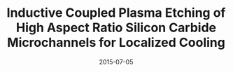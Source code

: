 ---
title: "Inductive Coupled Plasma Etching of High Aspect Ratio Silicon Carbide Microchannels for Localized Cooling"
collection: publications
permalink: /publication/2015-07-05-SiCmachine_2
date: 2015-07-05
venue: 'InterpackICNMM2015 '
paperurl: 'https://doi.org/10.1115/IPACK2015-48409'
citation: '<b>Dowling, K.</b>, Suria, A., Shankar, A., Lee, H., Won, Y., Asheghi, M., Goodson, K., Senesky, D., “Inductive Coupled Plasma Etching of High Aspect Ratio Silicon Carbide Microchannels for Localized Cooling,” presented at InterpackICNMM2015 at San Francisco, CA July 5-9, 2015. DOI: 10.1115/IPACK2015-48409.'
link: 'https://doi.org/10.1115/IPACK2015-48409'
category: 'SiCmachine'

---
